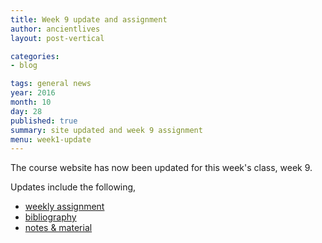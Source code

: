 ```yaml
---
title: Week 9 update and assignment
author: ancientlives
layout: post-vertical

categories:
- blog

tags: general news
year: 2016
month: 10
day: 28
published: true
summary: site updated and week 9 assignment
menu: week1-update
---
```


The course website has now been updated for this week's class, week 9.

Updates include the following,

* [weekly assignment](/weekly_assignment)
* [bibliography](/bibliography)
* [notes & material](/notes)
